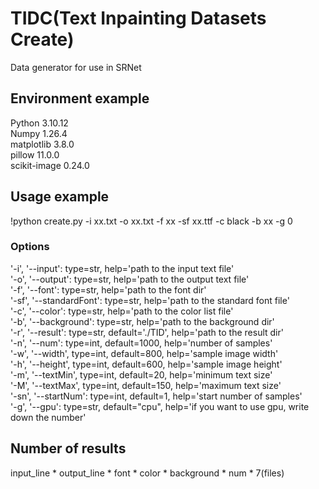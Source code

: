 # TIDC(Text Inpainting Datasets Create)
Data generator for use in SRNet

## Environment example
Python  3.10.12  
Numpy   1.26.4  
matplotlib  3.8.0  
pillow  11.0.0  
scikit-image    0.24.0  

## Usage example
!python create.py -i xx.txt -o xx.txt -f xx -sf xx.ttf -c black -b xx -g 0

### Options
'-i', '--input': type=str, help='path to the input text file'  
'-o', '--output': type=str, help='path to the output text file'  
'-f', '--font': type=str, help='path to the font dir'  
'-sf', '--standardFont': type=str, help='path to the standard font file'  
'-c', '--color': type=str, help='path to the color list file'  
'-b', '--background': type=str, help='path to the background dir'   
'-r', '--result': type=str, default='./TID', help='path to the result dir'  
'-n', '--num': type=int, default=1000, help='number of samples'  
'-w', '--width', type=int, default=800, help='sample image width'  
'-h', '--height', type=int, default=600, help='sample image height'  
'-m', '--textMin', type=int, default=20, help='minimum text size'  
'-M', '--textMax', type=int, default=150, help='maximum text size'  
'-sn', '--startNum': type=int, default=1, help='start number of samples'  
'-g', '--gpu': type=str, default="cpu", help='if you want to use gpu, write down the number'

## Number of results
input_line * output_line * font * color * background * num * 7(files)